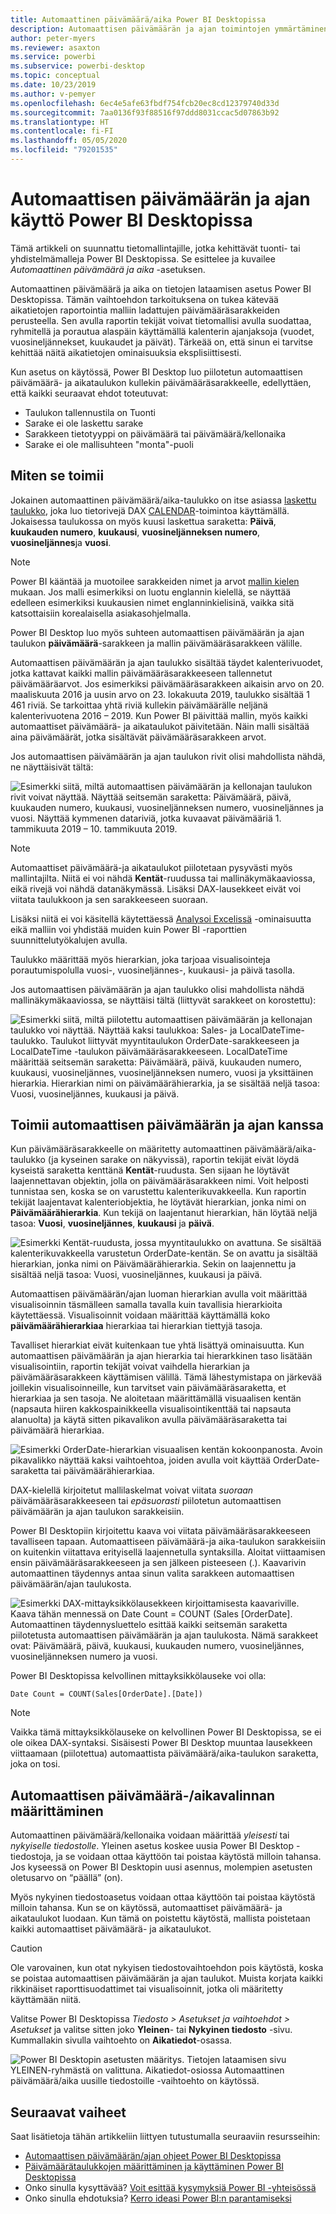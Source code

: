 ```yaml
---
title: Automaattinen päivämäärä/aika Power BI Desktopissa
description: Automaattisen päivämäärän ja ajan toimintojen ymmärtäminen Power BI Desktopista.
author: peter-myers
ms.reviewer: asaxton
ms.service: powerbi
ms.subservice: powerbi-desktop
ms.topic: conceptual
ms.date: 10/23/2019
ms.author: v-pemyer
ms.openlocfilehash: 6ec4e5afe63fbdf754fcb20ec8cd12379740d33d
ms.sourcegitcommit: 7aa0136f93f88516f97ddd8031ccac5d07863b92
ms.translationtype: HT
ms.contentlocale: fi-FI
ms.lasthandoff: 05/05/2020
ms.locfileid: "79201535"
---
```

# <a name="apply-auto-datetime-in-power-bi-desktop"></a>Automaattisen päivämäärän ja ajan käyttö Power BI Desktopissa

Tämä artikkeli on suunnattu tietomallintajille, jotka kehittävät tuonti- tai yhdistelmämalleja Power BI Desktopissa. Se esittelee ja kuvailee _Automaattinen päivämäärä ja aika_ -asetuksen.

Automaattinen päivämäärä ja aika on tietojen lataamisen asetus Power BI Desktopissa. Tämän vaihtoehdon tarkoituksena on tukea kätevää aikatietojen raportointia malliin ladattujen päivämääräsarakkeiden perusteella. Sen avulla raportin tekijät voivat tietomallisi avulla suodattaa, ryhmitellä ja porautua alaspäin käyttämällä kalenterin ajanjaksoja (vuodet, vuosineljännekset, kuukaudet ja päivät). Tärkeää on, että sinun ei tarvitse kehittää näitä aikatietojen ominaisuuksia eksplisiittisesti.

Kun asetus on käytössä, Power BI Desktop luo piilotetun automaattisen päivämäärä- ja aikataulukon kullekin päivämääräsarakkeelle, edellyttäen, että kaikki seuraavat ehdot toteutuvat:

- Taulukon tallennustila on Tuonti
- Sarake ei ole laskettu sarake
- Sarakkeen tietotyyppi on päivämäärä tai päivämäärä/kellonaika
- Sarake ei ole mallisuhteen "monta"-puoli

## <a name="how-it-works"></a>Miten se toimii

Jokainen automaattinen päivämäärä/aika-taulukko on itse asiassa [laskettu taulukko](desktop-calculated-tables.md), joka luo tietorivejä DAX [CALENDAR](/dax/calendar-function-dax)-toimintoa käyttämällä. Jokaisessa taulukossa on myös kuusi laskettua saraketta: **Päivä**, **kuukauden numero**, **kuukausi**, **vuosineljänneksen numero**, **vuosineljännes**ja **vuosi**.

> [!NOTE]
> Power BI kääntää ja muotoilee sarakkeiden nimet ja arvot [mallin kielen](supported-languages-countries-regions.md#choose-the-language-for-the-model-in-power-bi-desktop) mukaan. Jos malli esimerkiksi on luotu englannin kielellä, se näyttää edelleen esimerkiksi kuukausien nimet englanninkielisinä, vaikka sitä katsottaisiin korealaisella asiakasohjelmalla.

Power BI Desktop luo myös suhteen automaattisen päivämäärän ja ajan taulukon **päivämäärä**-sarakkeen ja mallin päivämääräsarakkeen välille.

Automaattisen päivämäärän ja ajan taulukko sisältää täydet kalenterivuodet, jotka kattavat kaikki mallin päivämääräsarakkeeseen tallennetut päivämääräarvot. Jos esimerkiksi päivämääräsarakkeen aikaisin arvo on 20. maaliskuuta 2016 ja uusin arvo on 23. lokakuuta 2019, taulukko sisältää 1 461 riviä. Se tarkoittaa yhtä riviä kullekin päivämäärälle neljänä kalenterivuotena 2016 – 2019. Kun Power BI päivittää mallin, myös kaikki automaattiset päivämäärä- ja aikataulukot päivitetään. Näin malli sisältää aina päivämäärät, jotka sisältävät päivämääräsarakkeen arvot.

Jos automaattisen päivämäärän ja ajan taulukon rivit olisi mahdollista nähdä, ne näyttäisivät tältä:

![Esimerkki siitä, miltä automaattisen päivämäärän ja kellonajan taulukon rivit voivat näyttää. Näyttää seitsemän saraketta: Päivämäärä, päivä, kuukauden numero, kuukausi, vuosineljänneksen numero, vuosineljännes ja vuosi. Näyttää kymmenen datariviä, jotka kuvaavat päivämääriä 1. tammikuuta 2019 – 10. tammikuuta 2019.](media/desktop-auto-date-time/auto-date-time-hidden-table-example-rows.png)

> [!NOTE]
> Automaattiset päivämäärä-ja aikataulukot piilotetaan pysyvästi myös mallintajilta. Niitä ei voi nähdä **Kentät**-ruudussa tai mallinäkymäkaaviossa, eikä rivejä voi nähdä datanäkymässä. Lisäksi DAX-lausekkeet eivät voi viitata taulukkoon ja sen sarakkeeseen suoraan.
>
> Lisäksi niitä ei voi käsitellä käytettäessä [Analysoi Excelissä](service-analyze-in-excel.md) -ominaisuutta eikä malliin voi yhdistää muiden kuin Power BI -raporttien suunnittelutyökalujen avulla.

Taulukko määrittää myös hierarkian, joka tarjoaa visualisointeja porautumispolulla vuosi-, vuosineljännes-, kuukausi- ja päivä tasolla.

Jos automaattisen päivämäärän ja ajan taulukko olisi mahdollista nähdä mallinäkymäkaaviossa, se näyttäisi tältä (liittyvät sarakkeet on korostettu):

![Esimerkki siitä, miltä piilotettu automaattisen päivämäärän ja kellonajan taulukko voi näyttää. Näyttää kaksi taulukkoa: Sales- ja LocalDateTime-taulukko. Taulukot liittyvät myyntitaulukon OrderDate-sarakkeeseen ja LocalDateTime -taulukon päivämääräsarakkeeseen. LocalDateTime määrittää seitsemän saraketta: Päivämäärä, päivä, kuukauden numero, kuukausi, vuosineljännes, vuosineljänneksen numero, vuosi ja yksittäinen hierarkia. Hierarkian nimi on päivämäärähierarkia, ja se sisältää neljä tasoa: Vuosi, vuosineljännes, kuukausi ja päivä.](media/desktop-auto-date-time/auto-date-time-hidden-table-example-diagram.png)

## <a name="work-with-auto-datetime"></a>Toimii automaattisen päivämäärän ja ajan kanssa

Kun päivämääräsarakkeelle on määritetty automaattinen päivämäärä/aika-taulukko (ja kyseinen sarake on näkyvissä), raportin tekijät eivät löydä kyseistä saraketta kenttänä **Kentät**-ruudusta. Sen sijaan he löytävät laajennettavan objektin, jolla on päivämääräsarakkeen nimi. Voit helposti tunnistaa sen, koska se on varustettu kalenterikuvakkeella. Kun raportin tekijät laajentavat kalenteriobjektia, he löytävät hierarkian, jonka nimi on **Päivämäärähierarkia**. Kun tekijä on laajentanut hierarkian, hän löytää neljä tasoa: **Vuosi**, **vuosineljännes**, **kuukausi** ja **päivä**.

![Esimerkki Kentät-ruudusta, jossa myyntitaulukko on avattuna. Se sisältää kalenterikuvakkeella varustetun OrderDate-kentän. Se on avattu ja sisältää hierarkian, jonka nimi on Päivämäärähierarkia. Sekin on laajennettu ja sisältää neljä tasoa: Vuosi, vuosineljännes, kuukausi ja päivä.](media/desktop-auto-date-time/auto-date-time-fields-pane-example.png)

Automaattisen päivämäärän/ajan luoman hierarkian avulla voit määrittää visualisoinnin täsmälleen samalla tavalla kuin tavallisia hierarkioita käytettäessä. Visualisoinnit voidaan määrittää käyttämällä koko **päivämäärähierarkiaa** hierarkiaa tai hierarkian tiettyjä tasoja.

Tavalliset hierarkiat eivät kuitenkaan tue yhtä lisättyä ominaisuutta. Kun automaattisen päivämäärän ja ajan hierarkia tai hierarkkinen taso lisätään visualisointiin, raportin tekijät voivat vaihdella hierarkian ja päivämääräsarakkeen käyttämisen välillä. Tämä lähestymistapa on järkevää joillekin visualisoinneille, kun tarvitset vain päivämääräsaraketta, et hierarkiaa ja sen tasoja. Ne aloitetaan määrittämällä visuaalisen kentän (napsauta hiiren kakkospainikkeella visualisointikenttää tai napsauta alanuolta) ja käytä sitten pikavalikon avulla päivämääräsaraketta tai päivämäärä hierarkiaa.

![Esimerkki OrderDate-hierarkian visuaalisen kentän kokoonpanosta. Avoin pikavalikko näyttää kaksi vaihtoehtoa, joiden avulla voit käyttää OrderDate-saraketta tai päivämäärähierarkiaa.](media/desktop-auto-date-time/auto-date-time-configure-visuals-fields.png)

DAX-kielellä kirjoitetut mallilaskelmat voivat viitata _suoraan_ päivämääräsarakkeeseen tai _epäsuorasti_ piilotetun automaattisen päivämäärän ja ajan taulukon sarakkeisiin.

Power BI Desktopiin kirjoitettu kaava voi viitata päivämääräsarakkeeseen tavalliseen tapaan. Automaattiseen päivämäärä-ja aika-taulukon sarakkeisiin on kuitenkin viitattava erityisellä laajennetulla syntaksilla. Aloitat viittaamisen ensin päivämääräsarakkeeseen ja sen jälkeen pisteeseen (.). Kaavarivin automaattinen täydennys antaa sinun valita sarakkeen automaattisen päivämäärän/ajan taulukosta.

![Esimerkki DAX-mittayksikkölausekkeen kirjoittamisesta kaavariville. Kaava tähän mennessä on Date Count = COUNT (Sales [OrderDate]. Automaattinen täydennysluettelo esittää kaikki seitsemän saraketta piilotetusta automaattisen päivämäärän ja ajan taulukosta. Nämä sarakkeet ovat: Päivämäärä, päivä, kuukausi, kuukauden numero, vuosineljännes, vuosineljänneksen numero ja vuosi.](media/desktop-auto-date-time/auto-date-time-dax-auto-complete.png)

Power BI Desktopissa kelvollinen mittayksikkölauseke voi olla:

```dax
Date Count = COUNT(Sales[OrderDate].[Date])
```

> [!NOTE]
> Vaikka tämä mittayksikkölauseke on kelvollinen Power BI Desktopissa, se ei ole oikea DAX-syntaksi. Sisäisesti Power BI Desktop muuntaa lausekkeen viittaamaan (piilotettua) automaattista päivämäärä/aika-taulukon saraketta, joka on tosi.

## <a name="configure-auto-datetime-option"></a>Automaattisen päivämäärä-/aikavalinnan määrittäminen

Automaattinen päivämäärä/kellonaika voidaan määrittää _yleisesti_ tai _nykyiselle tiedostolle_. Yleinen asetus koskee uusia Power BI Desktop -tiedostoja, ja se voidaan ottaa käyttöön tai poistaa käytöstä milloin tahansa. Jos kyseessä on Power BI Desktopin uusi asennus, molempien asetusten oletusarvo on “päällä” (on).

Myös nykyinen tiedostoasetus voidaan ottaa käyttöön tai poistaa käytöstä milloin tahansa. Kun se on käytössä, automaattiset päivämäärä- ja aikataulukot luodaan. Kun tämä on poistettu käytöstä, mallista poistetaan kaikki automaattiset päivämäärä- ja aikataulukot.

> [!CAUTION]
> Ole varovainen, kun otat nykyisen tiedostovaihtoehdon pois käytöstä, koska se poistaa automaattisen päivämäärän ja ajan taulukot. Muista korjata kaikki rikkinäiset raporttisuodattimet tai visualisoinnit, jotka oli määritetty käyttämään niitä.

Valitse Power BI Desktopissa _Tiedosto > Asetukset ja vaihtoehdot > Asetukset_ ja valitse sitten joko **Yleinen**- tai **Nykyinen tiedosto** -sivu. Kummallakin sivulla vaihtoehto on **Aikatiedot**-osassa.

![Power BI Desktopin asetusten määritys. Tietojen lataamisen sivu YLEINEN-ryhmästä on valittuna. Aikatiedot-osiossa Automaattinen päivämäärä/aika uusille tiedostoille -vaihtoehto on käytössä.](media/desktop-auto-date-time/auto-date-time-configure-global-options.png)

## <a name="next-steps"></a>Seuraavat vaiheet

Saat lisätietoja tähän artikkeliin liittyen tutustumalla seuraaviin resursseihin:

- [Automaattisen päivämäärän/ajan ohjeet Power BI Desktopissa](guidance/auto-date-time.md)
- [Päivämäärätaulukkojen määrittäminen ja käyttäminen Power BI Desktopissa](desktop-date-tables.md)
- Onko sinulla kysyttävää? [Voit esittää kysymyksiä Power BI -yhteisössä](https://community.powerbi.com/)
- Onko sinulla ehdotuksia? [Kerro ideasi Power BI:n parantamiseksi](https://ideas.powerbi.com/)
